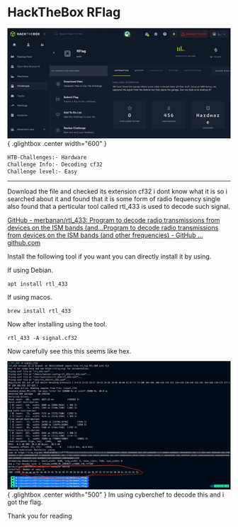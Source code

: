 # HackTheBox RFlag

![Open Lightbox](../assets/rflag1.webp){ .glightbox .center width="600" }
```
HTB-Challenges:- Hardware
Challenge Info:- Decoding cf32 
Challenge level:- Easy
```

---
Download the file and checked its extension cf32 i dont know what it is so i searched about it and found that it is some form of radio fequency single also found that a perticular tool called rtl_433 is used to decode such signal.

[GitHub - merbanan/rtl_433: Program to decode radio transmissions from devices on the ISM bands (and…Program to decode radio transmissions from devices on the ISM bands (and other frequencies) - GitHub …github.com](https://github.com/merbanan/rtl_433)

[](https://github.com/merbanan/rtl_433)

Install the following tool if you want you can directly install it by using.

If using Debian.

```
apt install rtl_433
```

If using macos.

```
brew install rtl_433
```

Now after installing using the tool.

```
rtl_433 -A signal.cf32
```

Now carefully see this this seems like hex.


![Open Lightbox](../assets/rflag2.webp){ .glightbox .center width="500" }
Im using cyberchef to decode this and i got the flag.

Thank you for reading


